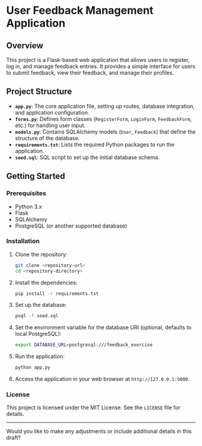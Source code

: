 # User Feedback Management Application

## Overview

This project is a Flask-based web application that allows users to register, log in, and manage feedback entries. It provides a simple interface for users to submit feedback, view their feedback, and manage their profiles.

## Project Structure

- **`app.py`**: The core application file, setting up routes, database integration, and application configuration.
- **`forms.py`**: Defines form classes (`RegisterForm`, `LoginForm`, `FeedbackForm`, etc.) for handling user input.
- **`models.py`**: Contains SQLAlchemy models (`User`, `Feedback`) that define the structure of the database.
- **`requirements.txt`**: Lists the required Python packages to run the application.
- **`seed.sql`**: SQL script to set up the initial database schema.

## Getting Started

### Prerequisites

- Python 3.x
- Flask
- SQLAlchemy
- PostgreSQL (or another supported database)

### Installation

1. Clone the repository:
   ```bash
   git clone <repository-url>
   cd <repository-directory>
   ```

2. Install the dependencies:
   ```bash
   pip install -r requirements.txt
   ```

3. Set up the database:
   ```bash
   psql -f seed.sql
   ```

4. Set the environment variable for the database URI (optional, defaults to local PostgreSQL):
   ```bash
   export DATABASE_URL=postgresql:///feedback_exercise
   ```

5. Run the application:
   ```bash
   python app.py
   ```

6. Access the application in your web browser at `http://127.0.0.1:5000`.

### License

This project is licensed under the MIT License. See the `LICENSE` file for details.

---

Would you like to make any adjustments or include additional details in this draft?
